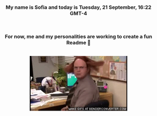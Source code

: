 


<div align="center">
<h3 >My name is Sofia and today is Tuesday, 21 September, 16:22 GMT-4</h3><br>
<h3 >For now, me and my personalities are working to create a fun Readme 👋
</h3><br>
<img src='img/dwight.gif' alt='working...'/>
</div>
